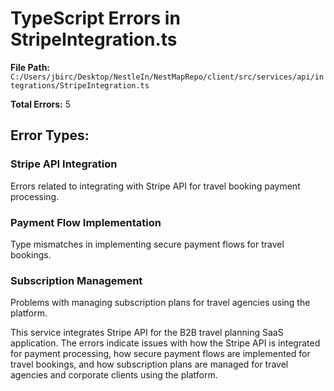 # TypeScript Errors in StripeIntegration.ts

**File Path:** `C:/Users/jbirc/Desktop/NestleIn/NestMapRepo/client/src/services/api/integrations/StripeIntegration.ts`

**Total Errors:** 5

## Error Types:

### Stripe API Integration
Errors related to integrating with Stripe API for travel booking payment processing.

### Payment Flow Implementation
Type mismatches in implementing secure payment flows for travel bookings.

### Subscription Management
Problems with managing subscription plans for travel agencies using the platform.

This service integrates Stripe API for the B2B travel planning SaaS application. The errors indicate issues with how the Stripe API is integrated for payment processing, how secure payment flows are implemented for travel bookings, and how subscription plans are managed for travel agencies and corporate clients using the platform.
